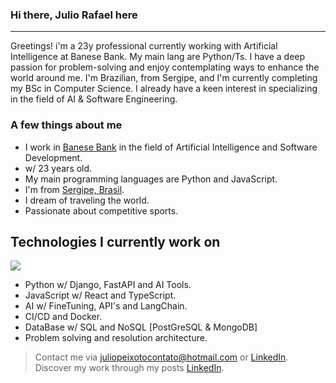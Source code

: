 <div>
  <h3>Hi there, Julio Rafael here</h3>
  <hr>
  Greetings! i'm a 23y professional currently working with Artificial Intelligence at Banese Bank. My main lang are Python/Ts. I have a deep passion for problem-solving and enjoy contemplating ways to enhance the world around me.
  I'm Brazilian, from Sergipe, and I'm currently completing my BSc in Computer Science. I already have a keen interest in specializing in the field of AI & Software Engineering.
  <br>
</div>
  
### A few things about me

  - I work in [Banese Bank](https://www.banese.com.br) in the field of Artificial Intelligence and Software Development.
  - w/ 23 years old.
  - My main programming languages are Python and JavaScript.
  - I'm from [Sergipe, Brasil](https://pt.wikipedia.org/wiki/Sergipe).
  - I dream of traveling the world.
  - Passionate about competitive sports.
 
  ## Technologies I currently work on
  *<img src="https://skillicons.dev/icons?i=python,django,fastapi,js,react,ts,docker,postgresql,mongodb" />*
  - Python w/ Django, FastAPI and AI Tools.
  - JavaScript w/ React and TypeScript.
  - AI w/ FineTuning, API's and LangChain.
  - CI/CD and Docker.
  - DataBase w/ SQL and NoSQL [PostGreSQL & MongoDB]
  - Problem solving and resolution architecture.

> Contact me via juliopeixotocontato@hotmail.com or [LinkedIn](https://www.linkedin.com/in/julio-rafael-souza/).
> Discover my work through my posts [LinkedIn](https://www.linkedin.com/in/julio-rafael-souza/).
